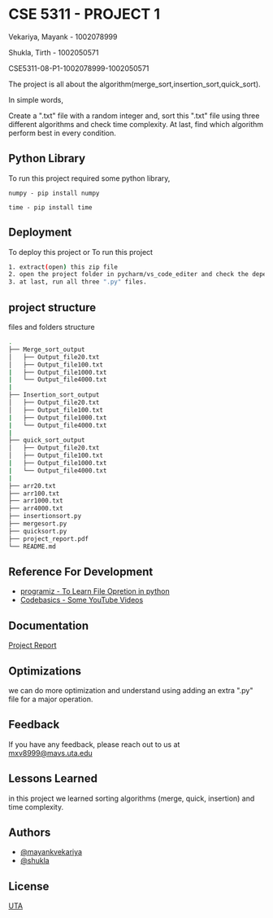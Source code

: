 # CSE 5311 - PROJECT 1

Vekariya, Mayank - 1002078999

Shukla, Tirth - 1002050571

CSE5311-08-P1-1002078999-1002050571


The project is all about the algorithm(merge_sort,insertion_sort,quick_sort).

In simple words,

Create a ".txt" file with a random integer and, sort this ".txt" file using three different algorithms and check time complexity. At last, find which algorithm perform best in every condition.


## Python Library

To run this project required some python library,

`numpy - pip install numpy`

`time - pip install time`


## Deployment

To deploy this project or To run this project

```bash
1. extract(open) this zip file
2. open the project folder in pycharm/vs_code_editer and check the dependency
3. at last, run all three ".py" files.
```

## project structure

files and folders structure

````bash
.
├── Merge_sort_output
│   ├── Output_file20.txt
│   ├── Output_file100.txt
|   ├── Output_file1000.txt
|   └── Output_file4000.txt
|
├── Insertion_sort_output
│   ├── Output_file20.txt
│   ├── Output_file100.txt
|   ├── Output_file1000.txt
|   └── Output_file4000.txt
|
├── quick_sort_output
│   ├── Output_file20.txt
│   ├── Output_file100.txt
|   ├── Output_file1000.txt
|   └── Output_file4000.txt
|
├── arr20.txt
├── arr100.txt
├── arr1000.txt
├── arr4000.txt
├── insertionsort.py
├── mergesort.py
├── quicksort.py
├── project_report.pdf
└── README.md

````

## Reference For Development

 - [programiz - To Learn File Opretion in python](https://www.programiz.com/python-programming)
 - [Codebasics - Some YouTube Videos](https://www.youtube.com/watch?v=_t2GVaQasRY&list=PLeo1K3hjS3uu_n_a__MI_KktGTLYopZ12)
 
## Documentation

[Project Report](https://linktodocumentation)


## Optimizations

we can do more optimization and understand using adding an extra ".py" file for a major operation.

## Feedback

If you have any feedback, please reach out to us at mxv8999@mavs.uta.edu


## Lessons Learned

in this project we learned sorting algorithms (merge, quick, insertion) and time complexity.

## Authors

- [@mayankvekariya](https://www.linkedin.com/in/mayank-vekariya-468214180/)
- [@shukla](https://www.linkedin.com/in/tirth-shukla/)

## License

[UTA](https://www.uta.edu/)

